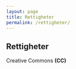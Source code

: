 ```yaml
---
layout: page
title: Rettigheter
permalink: /rettigheter/
---
```


## Rettigheter

Creative Commons **(CC)**